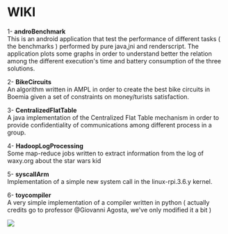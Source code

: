 <h1>WIKI</h1>

1- <b>androBenchmark</b> <br>
This is an android application that test the performance of different
tasks ( the benchmarks ) performed by pure java,jni and renderscript.
The application plots some graphs in order to understand better the relation among the different execution's time and battery consumption of the three solutions.

2- <b>BikeCircuits</b> <br>
An algorithm written in AMPL in order to create the best bike circuits in Boemia given a set of constraints on money/turists satisfaction.

3- <b>CentralizedFlatTable</b> <br>
A java implementation of the Centralized Flat Table mechanism in order to provide confidentiality of communications among different process in a group.

4- <b>HadoopLogProcessing</b> <br>
Some map-reduce jobs written to extract information from the log of waxy.org about the star wars kid

5- <b>syscallArm</b> <br>
Implementation of a simple new system call in the linux-rpi.3.6.y kernel.

6- <b>toycompiler</b> <br>
A very simple implementation of a compiler written in python ( actually credits go to professor @Giovanni Agosta, we've only modified it a bit )


<img src="https://fbcdn-profile-a.akamaihd.net/hprofile-ak-xpa1/v/t1.0-1/c23.23.291.291/s160x160/604043_207222906086168_752356469_n.jpg?oh=623f57e1b53e305cbe801c0b5f81e5ef&oe=5676791C&__gda__=1449967049_f59075e074fb93ee1aa4428e1e60fd4c">

